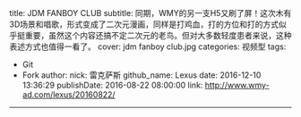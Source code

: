 title: JDM FANBOY CLUB
subtitle: 同期，WMY的另一支H5又刷了屏！这次木有3D场景和唱歌，形式变成了二次元漫画，同样是打鸡血，打的方位和打的方式似乎挺重要，虽然这个内容还搞不定二次元的老鸟。但对大多数轻度患者来说，这种表述方式也值得一看了。
cover: jdm fanboy club.jpg
categories: 视频型
tags:
  - Git
  - Fork
author:
  nick: 雷克萨斯
  github_name: Lexus
date: 2016-12-10 13:36:29
publishDate: 2016-08-22 08:00:00
link: http://www.wmy-ad.com/lexus/20160822/
---
